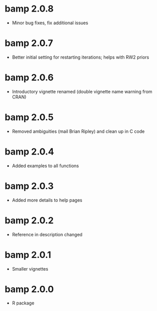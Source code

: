 # bamp 2.0.8
* Minor bug fixes, fix additional issues

# bamp 2.0.7
* Better initial setting for restarting iterations; helps with RW2 priors

# bamp 2.0.6
* Introductory vignette renamed (double vignette name warning from CRAN)

# bamp 2.0.5
* Removed ambiguities (mail Brian Ripley) and clean up in C code

# bamp 2.0.4
* Added examples to all functions

# bamp 2.0.3
* Added more details to help pages

# bamp 2.0.2
* Reference in description changed

# bamp 2.0.1
* Smaller vignettes

# bamp 2.0.0
* R package